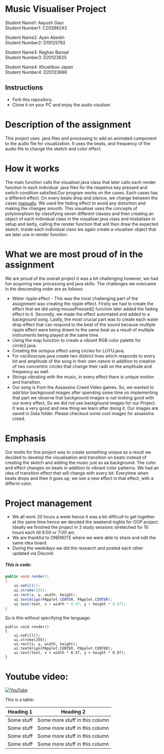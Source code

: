 # Music Visualiser Project

Student Name1: 		Aayush Gaur </br>
Student Number1: 	C20396243</br>

Student Name2: 		Ayan Abedin</br>
Student Number2: 	D19125792</br>

Student Name3: 		Raghav Bansal</br>
Student Number3: 	D20123625</br>

Student Name4: 		Khushboo Jayan</br>
Student Number4: 	D20123668</br>

## Instructions 
- Fork this repository.
- Clone it on your PC and enjoy the audio visuliser.

# Description of the assignment
This project uses .java files and processing to add an animated component to the audio file for visualization. It uses the beats, and frequency of the audio file to change the sketch and color effect.

# How it works
The main function calls the visualiser.java class that later calls each render function in each individual .java files for the respetive key pressed and switch condition satisfied.Our program works on the cases. Each cases has a different effect. On every beats drop and silence, we change between the cases <ins>manually</ins>. We used the fading effect to avoid any distortion and making the changes smooth. This visualiser uses the concepts of polymorphism by classifying seven different classes and then creating an object of each individual class in the visualiser.java class and inistialises in setup and lastly, calling the render function that will then draw the expected sketch. Inside each individual class we again create a visualiser object that we later use in render function.


# What we are most proud of in the assignment
We are proud of the overall project it was a bit challenging however, we had fun acquiring new processing and java skills. The challenges we overcame in the descending order are as follows:
- Water ripple effect - This was the most challenging part of the assignment was creating the ripple effect. Firstly we had to create the effect that we did using mousePressed() function later added the fading effect to it. Secondly, we made the effect automated and added to a background song. Lastly, the most crucial part was to create each water drop effect that can respond to the beat of the sound because multiple ripple effect were being drawn to the same beat as a result of multiple instruments being played at the same time.
- Using the map function  to create a vibrant RGB color palette for circle2.java. 
- Creating the octopus effect using circles for LUYU.java. 
- For oscilloscope.java create two distinct lines which responds to every bit and amplitude of the song in their own nature in addition to creation of two concentric circles that change their radii on the amplitude and frequency as well.
- Strings vibrating with the music, in every effect there is unique motion and transition. 
- Our song is from the Assassins Creed Video games. So, we wanted to add blur background images after spending some time on implementing that part we observe that background images is not looking good with our every effect, So we did not use background images for our Project. It was a very good and new thing we learn after doing it. Our images are saved in Data folder. Please checkout some cool images for assassins creed. 


# Emphasis
Our motto for this project was to create something unique as a result we decided to develop the visualisation and transition on beats instead of creating the sketch and adding the music just as aa background. The color and effect changes on beats in addition to vibrant color patterns. We had an idea of transition effect that will change with every bit. Everytime when beats drops and then it goes up, we see a new effect in that effect, with a differnt color. 

# Project management
- We all work 20 hours a week hence it was a bit difficult to get together at the same time hence we devoted the weekend nights for OOP project. Ideally we finished the project in 3 study sessions streteched for 10 hours each till 6:00 or 7:00 am.
- We are thankful to ONENOTE where we were able to share and edit the same idea board. 
- During the weekdays we did the research and posted each other updated via Discord. 


##### This is code:

```Java
public void render()
{
	ui.noFill();
	ui.stroke(255);
	ui.rect(x, y, width, height);
	ui.textAlign(PApplet.CENTER, PApplet.CENTER);
	ui.text(text, x + width * 0.5f, y + height * 0.5f);
}
```

So is this without specifying the language:

```
public void render()
{
	ui.noFill();
	ui.stroke(255);
	ui.rect(x, y, width, height);
	ui.textAlign(PApplet.CENTER, PApplet.CENTER);
	ui.text(text, x + width * 0.5f, y + height * 0.5f);
}
```


# Youtube video:

[![YouTube](http://img.youtube.com/vi/J2kHSSFA4NU/0.jpg)](https://www.youtube.com/watch?v=J2kHSSFA4NU)

This is a table:

| Heading 1 | Heading 2 |
|-----------|-----------|
|Some stuff | Some more stuff in this column |
|Some stuff | Some more stuff in this column |
|Some stuff | Some more stuff in this column |
|Some stuff | Some more stuff in this column |

